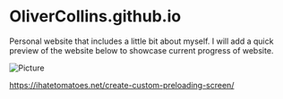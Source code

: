 # OliverCollins.github.io

Personal website that includes a little bit about myself. I will add a quick preview of the website below to showcase current progress of website.

![Picture](http://i63.tinypic.com/2hnrig3.png)

https://ihatetomatoes.net/create-custom-preloading-screen/

